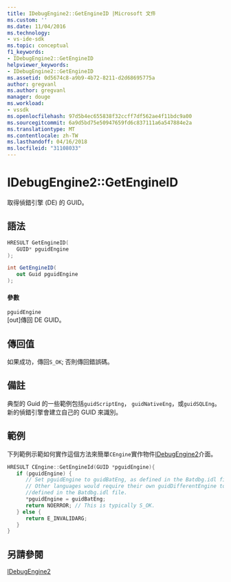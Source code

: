 ```yaml
---
title: IDebugEngine2::GetEngineID |Microsoft 文件
ms.custom: ''
ms.date: 11/04/2016
ms.technology:
- vs-ide-sdk
ms.topic: conceptual
f1_keywords:
- IDebugEngine2::GetEngineID
helpviewer_keywords:
- IDebugEngine2::GetEngineID
ms.assetid: 0d5674c8-a9b9-4b72-8211-d2d68695775a
author: gregvanl
ms.author: gregvanl
manager: douge
ms.workload:
- vssdk
ms.openlocfilehash: 97d5b4ec655838f32ccff7df562ae4f11bdc9a00
ms.sourcegitcommit: 6a9d5bd75e50947659fd6c837111a6a547884e2a
ms.translationtype: MT
ms.contentlocale: zh-TW
ms.lasthandoff: 04/16/2018
ms.locfileid: "31108033"
---
```

# <a name="idebugengine2getengineid"></a>IDebugEngine2::GetEngineID
取得偵錯引擎 (DE) 的 GUID。  
  
## <a name="syntax"></a>語法  
  
```cpp  
HRESULT GetEngineID(   
   GUID* pguidEngine  
);  
```  
  
```csharp  
int GetEngineID(   
   out Guid pguidEngine  
);  
```  
  
#### <a name="parameters"></a>參數  
 `pguidEngine`  
 [out]傳回 DE GUID。  
  
## <a name="return-value"></a>傳回值  
 如果成功，傳回`S_OK`; 否則傳回錯誤碼。  
  
## <a name="remarks"></a>備註  
 典型的 Guid 的一些範例包括`guidScriptEng`， `guidNativeEng`，或`guidSQLEng`。 新的偵錯引擎會建立自己的 GUID 來識別。  
  
## <a name="example"></a>範例  
 下列範例示範如何實作這個方法來簡單`CEngine`實作物件[IDebugEngine2](../../../extensibility/debugger/reference/idebugengine2.md)介面。  
  
```cpp  
HRESULT CEngine::GetEngineId(GUID *pguidEngine){    
   if (pguidEngine) {    
      // Set pguidEngine to guidBatEng, as defined in the Batdbg.idl file.    
      // Other languages would require their own guidDifferentEngine to be  
      //defined in the Batdbg.idl file.    
      *pguidEngine = guidBatEng;    
      return NOERROR; // This is typically S_OK.    
   } else {  
      return E_INVALIDARG;    
   }    
}    
```  
  
## <a name="see-also"></a>另請參閱  
 [IDebugEngine2](../../../extensibility/debugger/reference/idebugengine2.md)